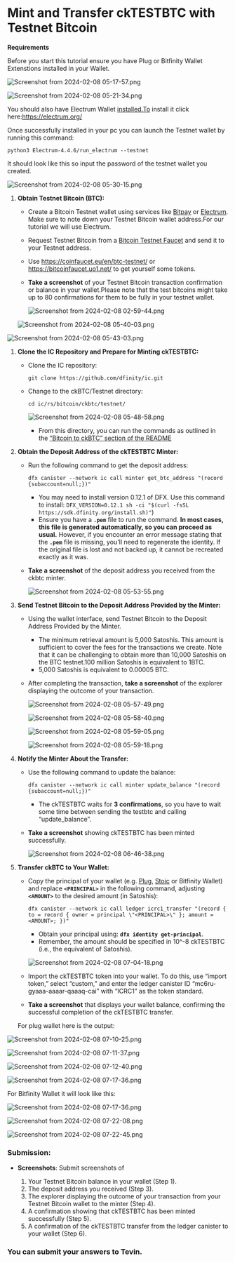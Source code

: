 # Mint and Transfer ckTESTBTC with Testnet Bitcoin

**Requirements**

Before you start this tutorial ensure you have Plug or Bitfinity Wallet  Extenstions installed in your Wallet.

![Screenshot from 2024-02-08 05-17-57.png](https://prod-files-secure.s3.us-west-2.amazonaws.com/c449c26a-1935-47bd-809e-51dbfecd9cca/6468c136-22ff-4ff3-a9cc-8fb638ffde34/Screenshot_from_2024-02-08_05-17-57.png)

![Screenshot from 2024-02-08 05-21-34.png](https://prod-files-secure.s3.us-west-2.amazonaws.com/c449c26a-1935-47bd-809e-51dbfecd9cca/4f426c15-d478-409c-b866-acd3bacb5e1d/Screenshot_from_2024-02-08_05-21-34.png)

You should also have Electrum Wallet [installed.To](http://installed.To) install it click here:https://electrum.org/

Once successfully installed in your pc you can launch the Testnet wallet by running this command:

```
python3 Electrum-4.4.6/run_electrum --testnet
```

It should look like this so input the password of the testnet wallet you created.

![Screenshot from 2024-02-08 05-30-15.png](https://prod-files-secure.s3.us-west-2.amazonaws.com/c449c26a-1935-47bd-809e-51dbfecd9cca/f1230071-380c-4769-b16f-45c9b2edef86/Screenshot_from_2024-02-08_05-30-15.png)

1. **Obtain Testnet Bitcoin (BTC):** 
    - Create a Bitcoin Testnet wallet using services like [Bitpay](https://bitpay.com/) or [Electrum](https://electrum.org/). Make sure to note down your Testnet Bitcoin wallet address.For our tutorial we will use Electrum.
    - Request Testnet Bitcoin from a [Bitcoin Testnet Faucet](https://www.datawallet.com/crypto/get-bitcoin-testnet-tokens) and send it to your Testnet address.
    - Use https://coinfaucet.eu/en/btc-testnet/ or https://bitcoinfaucet.uo1.net/ to get yourself some tokens.
    - **Take a screenshot** of your Testnet Bitcoin transaction confirmation or balance in your wallet.Please note that the test bitcoins might take up to 80 confirmations for them to be fully in your testnet wallet.
        
        ![Screenshot from 2024-02-08 02-59-44.png](https://prod-files-secure.s3.us-west-2.amazonaws.com/c449c26a-1935-47bd-809e-51dbfecd9cca/f1356e18-f68e-495b-93f0-86eb2d7ccad0/Screenshot_from_2024-02-08_02-59-44.png)
        
    
    ![Screenshot from 2024-02-08 05-40-03.png](https://prod-files-secure.s3.us-west-2.amazonaws.com/c449c26a-1935-47bd-809e-51dbfecd9cca/fed5dfdf-a55b-4247-90be-e421c13d5188/Screenshot_from_2024-02-08_05-40-03.png)
    

![Screenshot from 2024-02-08 05-43-03.png](https://prod-files-secure.s3.us-west-2.amazonaws.com/c449c26a-1935-47bd-809e-51dbfecd9cca/8bdc5612-6f33-4f4d-a7c8-2e3c0d3296fe/Screenshot_from_2024-02-08_05-43-03.png)

1. **Clone the IC Repository and Prepare for Minting ckTESTBTC:**
    - Clone the IC repository:
        
        ```
        git clone https://github.com/dfinity/ic.git
        ```
        
    - Change to the ckBTC/Testnet directory:
        
        ```
        cd ic/rs/bitcoin/ckbtc/testnet/
        ```
        
        ![Screenshot from 2024-02-08 05-48-58.png](https://prod-files-secure.s3.us-west-2.amazonaws.com/c449c26a-1935-47bd-809e-51dbfecd9cca/b928de58-6b28-45f5-b30b-c709f6af66e2/Screenshot_from_2024-02-08_05-48-58.png)
        
        - From this directory, you can run the commands as outlined in the [“Bitcoin to ckBTC” section of the README](https://github.com/dfinity/ic/tree/master/rs/bitcoin/ckbtc/minter#bitcoin-to-ckbtc)
2. **Obtain the Deposit Address of the ckTESTBTC Minter:**
    - Run the following command to get the deposit address:
        
        ```
        dfx canister --network ic call minter get_btc_address "(record {subaccount=null;})"
        ```
        
        - You may need to install version 0.12.1 of DFX. Use this command to install: `DFX_VERSION=0.12.1 sh -ci "$(curl -fsSL https://sdk.dfinity.org/install.sh)"`)
        - Ensure you have a **`.pem`** file to run the command. **In most cases, this file is generated automatically, so you can proceed as usual.** However, if you encounter an error message stating that the **`.pem`** file is missing, you'll need to regenerate the identity. If the original file is lost and not backed up, it cannot be recreated exactly as it was.
    - **Take a screenshot** of the deposit address you received from the ckbtc minter.
        
        ![Screenshot from 2024-02-08 05-53-55.png](https://prod-files-secure.s3.us-west-2.amazonaws.com/c449c26a-1935-47bd-809e-51dbfecd9cca/02bef9e9-697a-4951-a9fb-839038611732/Screenshot_from_2024-02-08_05-53-55.png)
        
3. **Send Testnet Bitcoin to the Deposit Address Provided by the Minter:**
    - Using the wallet interface, send Testnet Bitcoin to the Deposit Address Provided by the Minter.
        - The minimum retrieval amount is 5,000 Satoshis. This amount is sufficient to cover the fees for the transactions we create. Note that it can be challenging to obtain more than 10,000 Satoshis on the BTC testnet.100 million Satoshis is equivalent to 1BTC.
        - 5,000 Satoshis is equivalent to 0.00005 BTC.
    - After completing the transaction, **take a screenshot** of the explorer displaying the outcome of your transaction.
        
        ![Screenshot from 2024-02-08 05-57-49.png](https://prod-files-secure.s3.us-west-2.amazonaws.com/c449c26a-1935-47bd-809e-51dbfecd9cca/b8e8b766-2079-4329-9a70-891a43d9150a/Screenshot_from_2024-02-08_05-57-49.png)
        
        ![Screenshot from 2024-02-08 05-58-40.png](https://prod-files-secure.s3.us-west-2.amazonaws.com/c449c26a-1935-47bd-809e-51dbfecd9cca/92479a2b-e85f-4217-bdd7-43e27f65f885/Screenshot_from_2024-02-08_05-58-40.png)
        
        ![Screenshot from 2024-02-08 05-59-05.png](https://prod-files-secure.s3.us-west-2.amazonaws.com/c449c26a-1935-47bd-809e-51dbfecd9cca/262987dc-2f9f-4a4d-b3c0-f376d56c793a/Screenshot_from_2024-02-08_05-59-05.png)
        
        ![Screenshot from 2024-02-08 05-59-18.png](https://prod-files-secure.s3.us-west-2.amazonaws.com/c449c26a-1935-47bd-809e-51dbfecd9cca/985b340a-de65-488a-b519-2ef6ad4de7a0/Screenshot_from_2024-02-08_05-59-18.png)
        
4. **Notify the Minter About the Transfer:**
    - Use the following command to update the balance:
        
        ```
        dfx canister --network ic call minter update_balance "(record {subaccount=null;})"
        ```
        
        - The ckTESTBTC waits for **3 confirmations**, so you have to wait some time between sending the testbtc and calling “update_balance”.
    - **Take a screenshot** showing ckTESTBTC has been minted successfully.
        
        ![Screenshot from 2024-02-08 06-46-38.png](https://prod-files-secure.s3.us-west-2.amazonaws.com/c449c26a-1935-47bd-809e-51dbfecd9cca/47acf88a-a172-4698-898b-91e86c3ffaa1/Screenshot_from_2024-02-08_06-46-38.png)
        
5. **Transfer ckBTC to Your Wallet:**
    - Copy the principal of your wallet (e.g. [Plug](https://plugwallet.ooo/), [Stoic](https://www.stoicwallet.com/) or Bitfinity Wallet) and replace **`<PRINCIPAL>`** in the following command, adjusting **`<AMOUNT>`** to the desired amount (in Satoshis):
        
        ```
        dfx canister --network ic call ledger icrc1_transfer "(record { to = record { owner = principal \"<PRINCIPAL>\" }; amount = <AMOUNT>; })"
        ```
        
        - Obtain your principal using: **`dfx identity get-principal`**.
        - Remember, the amount should be specified in 10^-8 ckTESTBTC (i.e., the equivalent of Satoshis).
        
        ![Screenshot from 2024-02-08 07-04-18.png](https://prod-files-secure.s3.us-west-2.amazonaws.com/c449c26a-1935-47bd-809e-51dbfecd9cca/9222243d-9829-447f-a9d6-1a6db49ebf19/Screenshot_from_2024-02-08_07-04-18.png)
        
    - Import the ckTESTBTC token into your wallet. To do this, use “import token,” select “custom,” and enter the ledger canister ID “mc6ru-gyaaa-aaaar-qaaaq-cai” with “ICRC1” as the token standard.
    - **Take a screenshot** that displays your wallet balance, confirming the successful completion of the ckTESTBTC transfer.
        
        
    
    For plug wallet here is the output:
    

![Screenshot from 2024-02-08 07-10-25.png](https://prod-files-secure.s3.us-west-2.amazonaws.com/c449c26a-1935-47bd-809e-51dbfecd9cca/9f6f26a0-b0d5-4e6b-9720-3b09bb7437dd/Screenshot_from_2024-02-08_07-10-25.png)

![Screenshot from 2024-02-08 07-11-37.png](https://prod-files-secure.s3.us-west-2.amazonaws.com/c449c26a-1935-47bd-809e-51dbfecd9cca/fa99bf71-e662-4cea-b3b9-d620d5d08b52/Screenshot_from_2024-02-08_07-11-37.png)

![Screenshot from 2024-02-08 07-12-40.png](https://prod-files-secure.s3.us-west-2.amazonaws.com/c449c26a-1935-47bd-809e-51dbfecd9cca/db3da41b-08d8-473b-bcf5-f04fbc233593/Screenshot_from_2024-02-08_07-12-40.png)

![Screenshot from 2024-02-08 07-17-36.png](https://prod-files-secure.s3.us-west-2.amazonaws.com/c449c26a-1935-47bd-809e-51dbfecd9cca/64e0cf44-f7d5-4dac-91d9-9981ea561c31/Screenshot_from_2024-02-08_07-17-36.png)

For Bitfinity Wallet it will look like this:

![Screenshot from 2024-02-08 07-17-36.png](https://prod-files-secure.s3.us-west-2.amazonaws.com/c449c26a-1935-47bd-809e-51dbfecd9cca/e552fe96-ef71-4f80-8a40-45446b2345b1/Screenshot_from_2024-02-08_07-17-36.png)

![Screenshot from 2024-02-08 07-22-08.png](https://prod-files-secure.s3.us-west-2.amazonaws.com/c449c26a-1935-47bd-809e-51dbfecd9cca/a39981fd-fe61-46c2-9f2e-1fc0582d1bb6/Screenshot_from_2024-02-08_07-22-08.png)

![Screenshot from 2024-02-08 07-22-45.png](https://prod-files-secure.s3.us-west-2.amazonaws.com/c449c26a-1935-47bd-809e-51dbfecd9cca/9ebda295-b804-4ac1-a486-8c4ab0638a37/Screenshot_from_2024-02-08_07-22-45.png)

### Submission:

- **Screenshots**: Submit screenshots of
    
    1) Your Testnet Bitcoin balance in your wallet (Step 1).
    2) The deposit address you received (Step 3).
    3) The explorer displaying the outcome of your transaction from your Testnet Bitcoin wallet to the minter (Step 4).
    4) A confirmation showing that ckTESTBTC has been minted successfully (Step 5).
    5) A confirmation of the ckTESTBTC transfer from the ledger canister to your wallet (Step 6).
    

### You can submit your answers to Tevin.